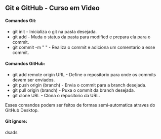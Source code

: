 ## Git e GitHub - Curso em Video



#### Comandos Git:

+ git init - Inicializa o git na pasta desejada.
+ git add  - Muda o status da pasta para modified e prepara ela para o commit.
+ git commit -m " " - Realiza o commit e adiciona um comentario a esse commit.




#### Comandos GitHub:

+ git add remote origin URL - Define o repositorio para onde os commits devem ser enviados.
+ git push origin (branch) - Envia o commit para a branch desejada.
+ git pull origin (branch) - Puxa o commit da branch desejada.
+ git clone URL - Clona o repositorio da URL.



Esses comandos podem ser feitos de formas semi-automatica atraves do GitHub Desktop.



#### Git ignore:

dsads



